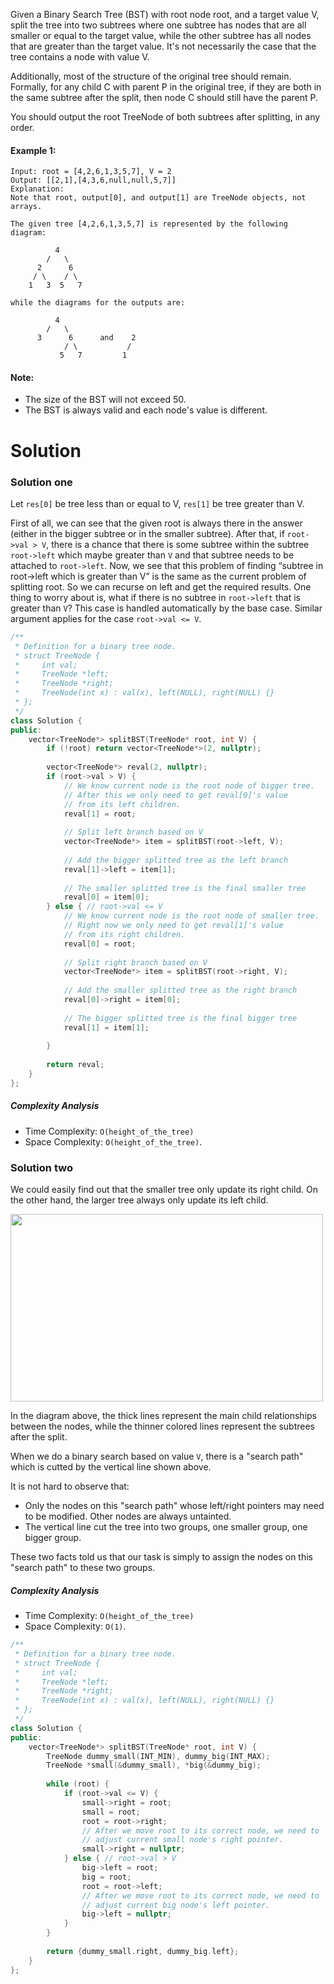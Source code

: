 Given a Binary Search Tree (BST) with root node root, and a target value V, split the tree into two subtrees where one subtree has nodes that are all smaller or equal to the target value, while the other subtree has all nodes that are greater than the target value.  It's not necessarily the case that the tree contains a node with value V.

Additionally, most of the structure of the original tree should remain.  Formally, for any child C with parent P in the original tree, if they are both in the same subtree after the split, then node C should still have the parent P.

You should output the root TreeNode of both subtrees after splitting, in any order.

#### Example 1:

```
Input: root = [4,2,6,1,3,5,7], V = 2
Output: [[2,1],[4,3,6,null,null,5,7]]
Explanation:
Note that root, output[0], and output[1] are TreeNode objects, not arrays.

The given tree [4,2,6,1,3,5,7] is represented by the following diagram:

          4
        /   \
      2      6
     / \    / \
    1   3  5   7

while the diagrams for the outputs are:

          4
        /   \
      3      6      and    2
            / \           /
           5   7         1
```

#### Note:

* The size of the BST will not exceed 50.
* The BST is always valid and each node's value is different.

# Solution

### Solution one

Let ```res[0]``` be tree less than or equal to V, ```res[1]``` be tree greater than V.

First of all, we can see that the given root is always there in the answer (either in the bigger subtree or in the smaller subtree). After that, if ```root->val > V```, there is a chance that there is some subtree within the subtree ```root->left``` which maybe greater than ```V``` and that subtree needs to be attached to ```root->left```. Now, we see that this problem of finding “subtree in root->left which is greater than V” is the same as the current problem of splitting root. So we can recurse on left and get the required results. One thing to worry about is, what if there is no subtree in ```root->left``` that is greater than ```V```? This case is handled automatically by the base case.
Similar argument applies for the case ```root->val <= V```.

```cpp
/**
 * Definition for a binary tree node.
 * struct TreeNode {
 *     int val;
 *     TreeNode *left;
 *     TreeNode *right;
 *     TreeNode(int x) : val(x), left(NULL), right(NULL) {}
 * };
 */
class Solution {
public:
    vector<TreeNode*> splitBST(TreeNode* root, int V) {
        if (!root) return vector<TreeNode*>(2, nullptr);
        
        vector<TreeNode*> reval(2, nullptr);
        if (root->val > V) {
            // We know current node is the root node of bigger tree.
            // After this we only need to get reval[0]'s value
            // from its left children.
            reval[1] = root;
            
            // Split left branch based on V
            vector<TreeNode*> item = splitBST(root->left, V);
            
            // Add the bigger splitted tree as the left branch
            reval[1]->left = item[1]; 
            
            // The smaller splitted tree is the final smaller tree
            reval[0] = item[0];
        } else { // root->val <= V
            // We know current node is the root node of smaller tree.
            // Right now we only need to get reval[1]'s value
            // from its right children.
            reval[0] = root;
            
            // Split right branch based on V
            vector<TreeNode*> item = splitBST(root->right, V);
            
            // Add the smaller splitted tree as the right branch
            reval[0]->right = item[0];
            
            // The bigger splitted tree is the final bigger tree
            reval[1] = item[1];
            
        }
        
        return reval;
    }
};
```

##### Complexity Analysis

* Time Complexity: ```O(height_of_the_tree)```
* Space Complexity: ```O(height_of_the_tree)```.

### Solution two

We could easily find out that the smaller tree only update its right child. On the other hand, the larger tree always only update its left child. 


<img src="https://leetcode.com/problems/split-bst/Figures/776/split_line.png" width="500px" height="300px"/>

In the diagram above, the thick lines represent the main child relationships between the nodes, while the thinner colored lines represent the subtrees after the split.

When we do a binary search based on value ```V```, there is a "search path" which is cutted by the vertical line shown above.

It is not hard to observe that:

* Only the nodes on this "search path" whose left/right pointers may need to be modified. Other nodes are always untainted.
* The vertical line cut the tree into two groups, one smaller group, one bigger group.

These two facts told us that our task is simply to assign the nodes on this "search path" to these two groups.

##### Complexity Analysis

* Time Complexity: ```O(height_of_the_tree)```
* Space Complexity: ```O(1)```.

```cpp
/**
 * Definition for a binary tree node.
 * struct TreeNode {
 *     int val;
 *     TreeNode *left;
 *     TreeNode *right;
 *     TreeNode(int x) : val(x), left(NULL), right(NULL) {}
 * };
 */
class Solution {
public:
    vector<TreeNode*> splitBST(TreeNode* root, int V) {
        TreeNode dummy_small(INT_MIN), dummy_big(INT_MAX);
        TreeNode *small(&dummy_small), *big(&dummy_big);
        
        while (root) {
            if (root->val <= V) {
                small->right = root;
                small = root;
                root = root->right;
                // After we move root to its correct node, we need to
                // adjust current small node's right pointer.
                small->right = nullptr;
            } else { // root->val > V
                big->left = root;
                big = root;
                root = root->left;
                // After we move root to its correct node, we need to
                // adjust current big node's left pointer.
                big->left = nullptr;
            }
        }
        
        return {dummy_small.right, dummy_big.left};
    }
};
```
